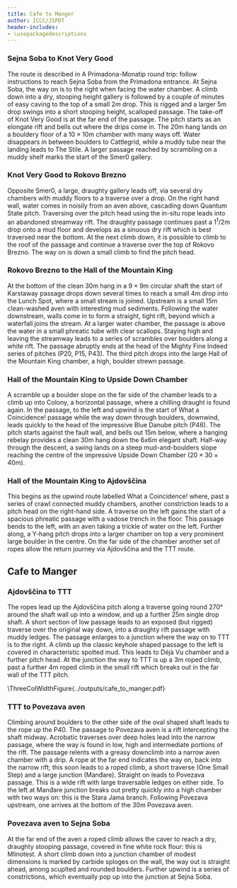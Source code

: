 ```yaml
---
title: Cafe to Manger
author: ICCC/JSPDT
header-includes:
- \usepackagedescriptions
---
```


### Sejna Soba to Knot Very Good
The route is described in A Primadona-Monatip round trip: follow instructions to reach Sejna Soba from the Primadona entrance. At Sejna Soba, the way on is to the right when facing the water chamber. A climb down into a dry, stooping height gallery is followed by a couple of minutes of easy caving to the top of a small $2m$ drop. This is rigged and a larger 5m drop swings into a short stooping height, scalloped passage. The take-off of Knot Very Good is at the far end of the passage. The pitch starts as an elongate rift and bells out where the drips come in. The 20m hang lands on a bouldery floor of a $10 \times 10$m chamber with many ways off. Water disappears in between boulders to Cattlegrid, while a muddy tube near the landing leads to The Stile. A larger passage reached by scrambling on a muddy shelf marks the start of the Smer0 gallery.

### Knot Very Good to Rokovo Brezno
 Opposite Smer0, a large, draughty gallery leads off, via several dry chambers with muddy floors to a traverse over a drop. On the right hand wall, water comes in noisily from an aven above, cascading down Quantum State pitch. Traversing over the pitch head using the in-situ rope leads into an abandoned streamway rift.  The draughty passage continues past a $1^1/2$m drop onto a mud floor and develops as a sinuous dry rift which is best traversed near the bottom. At the next climb down, it is possible to climb to the roof of the passage and continue a traverse over the top of Rokovo Brezno. The way on is down a small climb to find the pitch head.

### Rokovo Brezno to the Hall of the Mountain King
 At the bottom of the clean 30m hang in a $9\times9$m circular shaft the start of Karstaway passage drops down several times to reach a small 4m drop into the Lunch Spot, where a small stream is joined. Upstream is a small 15m clean-washed aven with interesting mud sediments. Following the water downstream, walls come in to form a straight, tight rift, beyond which a waterfall joins the stream. At a larger water chamber, the passage is above the water in a small phreatic tube with clear scallops. Staying high and leaving the streamway leads to a series of scrambles over boulders along a white rift. The passage abruptly ends at the head of the Mighty Fine Indeed series of pitches (P20, P15, P43). The third pitch drops into the large Hall of the Mountain King chamber, a high, boulder strewn passage.

### Hall of the Mountain King to Upside Down Chamber
A scramble up a boulder slope on the far side of the chamber leads to a climb up into Colony, a horizontal passage, where a chilling draught is found again. In the passage, to the left and upwind is the start of What a Coincidence! passage while the way down through boulders, downwind, leads quickly to the head of the impressive Blue Danube pitch (P46). The pitch starts against the fault wall, and bells out 15m below, where a hanging rebelay provides a clean 30m hang down the $6x6m$ elegant shaft. Half-way through the descent, a swing lands on a steep mud-and-boulders slope reaching the centre of the impressive Upside Down Chamber ($20\times30\times40$m).

### Hall of the Mountain King to Ajdovščina
This begins as the upwind route labelled What a Coincidence! where, past a series of crawl connected muddy chambers, another constriction leads to a pitch head on the right-hand side. A traverse on the left gains the start of  a spacious phreatic passage with a vadose trench in the floor. This passage bends to the left, with an aven taking a trickle of water on the left. Further along, a Y-hang pitch drops into a larger chamber on top a very prominent large boulder in the centre. On the far side of the chamber another set of ropes allow the return journey via Ajdovščina and the TTT route.


## Cafe to Manger

### Ajdovščina to TTT
The ropes lead up the Ajdovščina pitch along a traverse going round 270° around the shaft wall up into a window, and up a further 25m single drop shaft. A short section of low passage leads to an exposed (but rigged) traverse over the original way down, into a draughty rift passage with muddy ledges. The passage enlarges to a junction where the way on to TTT is to the right. A climb up the classic keyhole shaped passage to the left is covered in characteristic spotted mud. This leads to Déjà Vu chamber and a further pitch head. At the junction the way to TTT is up a 3m roped climb, past a further 4m roped climb in the small rift which breaks out in the far wall of the TTT pitch.

\ThreeColWidthFigure{../outputs/cafe_to_manger.pdf}

### TTT to Povezava aven
Climbing around boulders to the other side of the oval shaped shaft leads to the rope up the P40. The passage to Povezava aven is a rift intercepting the shaft midway. Acrobatic traverses over deep holes lead into the narrow passage, where the way is found in low, high and intermediate portions of the rift. The passage relents with a greasy downclimb into a narrow aven chamber with a drip. A rope at the far end indicates the way on, back into the narrow rift; this soon leads to a roped climb, a short traverse (One Small Step) and a large junction (Manđare). Straight on leads to Povezava passage. This is a wide rift with large traversable ledges on either side. To the left at Manđare junction breaks out pretty quickly into a high chamber with two ways on: this is the Stara Jama branch. Following Povezava upstream, one arrives at the bottom of the 30m Povezava aven.

### Povezava aven to Sejna Soba
At the far end of the aven a roped climb allows the caver to reach a dry, draughty stooping passage, covered in fine white rock flour: this is Mlinotest. A short climb down into a junction chamber of modest dimensions is marked by carbide sploges on the wall, the way out is straight ahead, among scuplted and rounded boulders. Further upwind is a series of constrictions, which eventually pop up into the junction at Sejna Soba.
